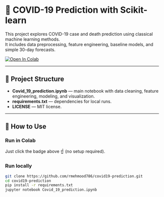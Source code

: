 # 🦠 COVID-19 Prediction with Scikit-learn

This project explores COVID-19 case and death prediction using classical machine learning methods.  
It includes data preprocessing, feature engineering, baseline models, and simple 30-day forecasts.

[![Open In Colab](https://colab.research.google.com/assets/colab-badge.svg)](
https://colab.research.google.com/github/rmehmood786/covid19-prediction/blob/main/Covid_19_prediction.ipynb)

---

## 📂 Project Structure
- **Covid_19_prediction.ipynb** — main notebook with data cleaning, feature engineering, modeling, and visualization.
- **requirements.txt** — dependencies for local runs.
- **LICENSE** — MIT license.

---

## 🚀 How to Use

### Run in Colab
Just click the badge above ☝️ (no setup required).

### Run locally
```bash
git clone https://github.com/rmehmood786/covid19-prediction.git
cd covid19-prediction
pip install -r requirements.txt
jupyter notebook Covid_19_prediction.ipynb
